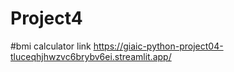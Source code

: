 # Project4
#bmi calculator link https://giaic-python-project04-tluceqhjhwzvc6brybv6ei.streamlit.app/
